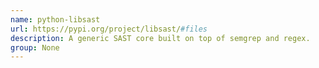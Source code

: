 ```yaml
---
name: python-libsast
url: https://pypi.org/project/libsast/#files
description: A generic SAST core built on top of semgrep and regex.
group: None
---
```

